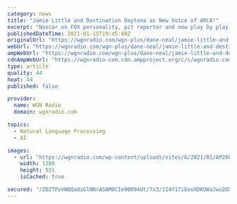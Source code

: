 ```yaml
---
category: news
title: "Jamie Little and Destination Daytona as New Voice of ARCA!"
excerpt: "Nascar on FOX personality, pit reporter and now play by play voice Jamie Little joins Dane On The Road. Hear as Jamie shares the excitement of being named the voice of the ARCA Menards series for"
publishedDateTime: 2021-01-15T19:45:00Z
originalUrl: "https://wgnradio.com/wgn-plus/dane-neal/jamie-little-and-destination-daytona-as-new-voice-of-arca/"
webUrl: "https://wgnradio.com/wgn-plus/dane-neal/jamie-little-and-destination-daytona-as-new-voice-of-arca/"
ampWebUrl: "https://wgnradio.com/wgn-plus/dane-neal/jamie-little-and-destination-daytona-as-new-voice-of-arca/amp/"
cdnAmpWebUrl: "https://wgnradio-com.cdn.ampproject.org/c/s/wgnradio.com/wgn-plus/dane-neal/jamie-little-and-destination-daytona-as-new-voice-of-arca/amp/"
type: article
quality: 44
heat: 44
published: false

provider:
  name: WGN Radio
  domain: wgnradio.com

topics:
  - Natural Language Processing
  - AI

images:
  - url: "https://wgnradio.com/wp-content/uploads/sites/6/2021/01/AP260810836071.jpg?w=1280"
    width: 1280
    height: 931
    isCached: true

secured: "/ZD2TPvVWQQaOzGlNNrASAMOCIe90R94Ut/7x3/1I4f17iEooXDKUWaJwu2OXL6gWxFiUTBADIyX1H99fXZIZK6dGa31NpxYklfFyIxIvcU97+MjGFVFSa+tP/S02v73am1pskpjYpDWiS89wKjMqJ4T7NbaHEbqO7nc7LEei387ZiHyDsdlc31k/CiAEMugANSl4af4FspDNkVVXap5mqrAr7P5ZFj1OwIMm9lGk/sSjEB7Iml5KeM8GeGklOevrxmNl69ieMVP5Wyzu0Mf5rPEtqFbWvWuL/Z+tnz/aAKTEgCq4y5SMhmmxyEWdr1qZF1RyMYKclzNXDtQ/MLh7HIas9PjRgTLtuOTUn+VGPI=;GoCnwuRKZ9lbcozzH15Mzw=="
---
```


